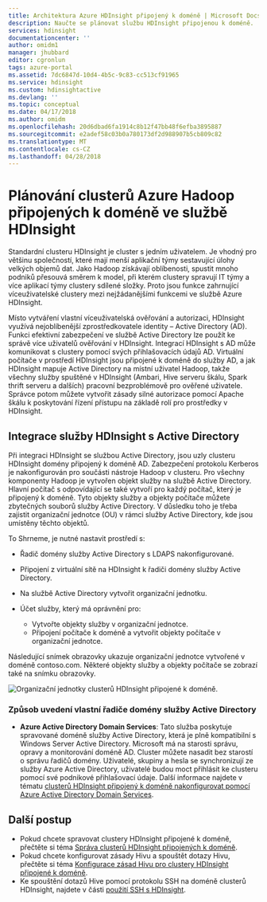 ```yaml
---
title: Architektura Azure HDInsight připojený k doméně | Microsoft Docs
description: Naučte se plánovat službu HDInsight připojenou k doméně.
services: hdinsight
documentationcenter: ''
author: omidm1
manager: jhubbard
editor: cgronlun
tags: azure-portal
ms.assetid: 7dc6847d-10d4-4b5c-9c83-cc513cf91965
ms.service: hdinsight
ms.custom: hdinsightactive
ms.devlang: ''
ms.topic: conceptual
ms.date: 04/17/2018
ms.author: omidm
ms.openlocfilehash: 20d6dbad6fa1914c8b12f47bb48f6efba3895887
ms.sourcegitcommit: e2adef58c03b0a780173df2d988907b5cb809c82
ms.translationtype: MT
ms.contentlocale: cs-CZ
ms.lasthandoff: 04/28/2018
---
```

# <a name="plan-azure-domain-joined-hadoop-clusters-in-hdinsight"></a>Plánování clusterů Azure Hadoop připojených k doméně ve službě HDInsight

Standardní clusteru HDInsight je cluster s jedním uživatelem. Je vhodný pro většinu společností, které mají menší aplikační týmy sestavující úlohy velkých objemů dat. Jako Hadoop získávají oblíbenosti, spustit mnoho podniků přesouvá směrem k model, při kterém clustery spravují IT týmy a více aplikací týmy clustery sdílené složky. Proto jsou funkce zahrnující víceuživatelské clustery mezi nejžádanějšími funkcemi ve službě Azure HDInsight.

Místo vytváření vlastní víceuživatelská ověřování a autorizaci, HDInsight využívá nejoblíbenější zprostředkovatele identity – Active Directory (AD). Funkci efektivní zabezpečení ve službě Active Directory lze použít ke správě více uživatelů ověřování v HDInsight. Integrací HDInsight s AD může komunikovat s clustery pomocí svých přihlašovacích údajů AD. Virtuální počítače v prostředí HDInsight jsou připojené k doméně do služby AD, a jak HDInsight mapuje Active Directory na místní uživatel Hadoop, takže všechny služby spuštěné v HDInsight (Ambari, Hive serveru škálu, Spark thrift serveru a dalších) pracovní bezproblémově pro ověřené uživatele. Správce potom můžete vytvořit zásady silné autorizace pomocí Apache škálu k poskytování řízení přístupu na základě rolí pro prostředky v HDInsight.


## <a name="integrate-hdinsight-with-active-directory"></a>Integrace služby HDInsight s Active Directory

Při integraci HDInsight se službou Active Directory, jsou uzly clusteru HDInsight domény připojený k doméně AD. Zabezpečení protokolu Kerberos je nakonfigurován pro součásti nástroje Hadoop v clusteru. Pro všechny komponenty Hadoop je vytvořen objekt služby na službě Active Directory. Hlavní počítač s odpovídající se také vytvoří pro každý počítač, který je připojený k doméně. Tyto objekty služby a objekty počítače můžete zbytečných souborů služby Active Directory. V důsledku toho je třeba zajistit organizační jednotce (OU) v rámci služby Active Directory, kde jsou umístěny těchto objektů. 

To Shrneme, je nutné nastavit prostředí s:

- Řadič domény služby Active Directory s LDAPS nakonfigurované.
- Připojení z virtuální sítě na HDInsight k řadiči domény služby Active Directory.
- Na službě Active Directory vytvořit organizační jednotku.
- Účet služby, který má oprávnění pro:

    - Vytvořte objekty služby v organizační jednotce.
    - Připojení počítače k doméně a vytvořit objekty počítače v organizační jednotce.

Následující snímek obrazovky ukazuje organizační jednotce vytvořené v doméně contoso.com. Některé objekty služby a objekty počítače se zobrazí také na snímku obrazovky.

![Organizační jednotky clusterů HDInsight připojené k doméně](./media/apache-domain-joined-architecture/hdinsight-domain-joined-ou.png).

### <a name="the-way-of-bringing-your-own-active-directory-domain-controllers"></a>Způsob uvedení vlastní řadiče domény služby Active Directory

- **Azure Active Directory Domain Services**: Tato služba poskytuje spravované doméně služby Active Directory, která je plně kompatibilní s Windows Server Active Directory. Microsoft má na starosti správu, opravy a monitorování doméně AD. Cluster můžete nasadit bez starostí o správu řadičů domény. Uživatelé, skupiny a hesla se synchronizují ze služby Azure Active Directory, uživatelé budou moct přihlásit ke clusteru pomocí své podnikové přihlašovací údaje. Další informace najdete v tématu [clusterů HDInsight připojený k doméně nakonfigurovat pomocí Azure Active Directory Domain Services](./apache-domain-joined-configure-using-azure-adds.md).


## <a name="next-steps"></a>Další postup
* Pokud chcete spravovat clustery HDInsight připojené k doméně, přečtěte si téma [Správa clusterů HDInsight připojených k doméně](apache-domain-joined-manage.md).
* Pokud chcete konfigurovat zásady Hivu a spouštět dotazy Hivu, přečtěte si téma [Konfigurace zásad Hivu pro clustery HDInsight připojené k doméně](apache-domain-joined-run-hive.md).
* Ke spouštění dotazů Hive pomocí protokolu SSH na doméně clusterů HDInsight, najdete v části [použití SSH s HDInsight](../hdinsight-hadoop-linux-use-ssh-unix.md).
